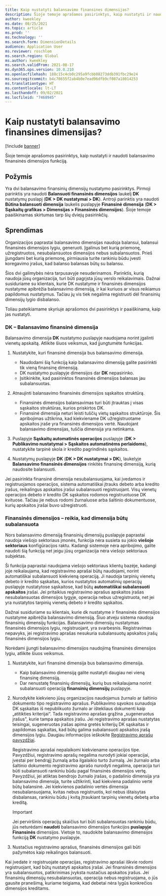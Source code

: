```yaml
---
title: Kaip nustatyti balansavimo finansines dimensijas?
description: Šioje temoje aprašomos pasirinktys, kaip nustatyti ir naudoti balansavimo finansinės dimensijos funkciją.
author: kweekley
ms.date: 08/25/2021
ms.topic: article
ms.prod: ''
ms.technology: ''
ms.search.form: DimensionDetails
audience: Application User
ms.reviewer: roschlom
ms.search.region: Global
ms.author: kweekley
ms.search.validFrom: 2021-08-17
ms.dyn365.ops.version: 10.0.210
ms.openlocfilehash: 188c15c4cb0c295a9fcbb08273ddb391fbc29e24
ms.sourcegitcommit: b4c78655f2ab4b0e7ead96dfb9cf087a18014253
ms.translationtype: HT
ms.contentlocale: lt-LT
ms.lasthandoff: 09/02/2021
ms.locfileid: "7468945"
---
```

# <a name="how-do-i-set-up-balancing-financial-dimensions"></a>Kaip nustatyti balansavimo finansines dimensijas?

[!include [banner](../includes/banner.md)]

Šioje temoje aprašomos pasirinktys, kaip nustatyti ir naudoti balansavimo finansinės dimensijos funkciją.

## <a name="symptom"></a>Požymis

Yra dvi balansavimo finansinių dimensijų nustatymo pasirinktys. Pirmoji parinktis yra naudoti **Balansuoti finansinės dimensijos** laukelį **DK** nustatymų puslapį (**DK \> DK nustatymai \> DK**). Antroji parinktis yra naudoti **Būtina balansuoti dimensija** laukelis puslapyje **Finansinė dimensija** (**DK > Sąskaitų grafikas \> Dimensijas \> Finansinės dimensijos**). Šioje temoje paaiškinamas skirtumas tarp šių dviejų pasirinkčių.

## <a name="resolution"></a>Sprendimas

Organizacijos paprastai balansavimo dimensijas naudoja balansui, balansui finansinės dimensijos lygiu, generuoti. Įgalinus bet kurią priemonę, užregistruotos, nesubalansuotos dimensijos nebus subalansuotos. Prieš įjungdami bet kurią priemonę, pirmiausia turite rankiniu būdu įvesti koregavimo įrašus, kad balanso balansas būtų su balansu.

Šios dvi galimybės nėra tarpusavyje nesuderinamos. Parinktis, kurią naudoja jūsų organizacija, turi būti pagrįsta jūsų verslo reikalavimais. Dažnai susiduriame su klientais, kurie DK nustatyme ir finansinės dimensijos nustatyme apibrėžia balansavimo dimensiją, ir kai kuriuos ar visus reikiamus papildomus nustatymus. Tačiau jų vis tiek negalima registruoti dėl finansinių dimensijų lygio disbalanso.

Toliau pateikiamame skyriuje aprašomos dvi pasirinktys ir paaiškinama, kaip jas nustatyti.

### <a name="ledger--balancing-financial-dimension"></a>DK – Balansavimo finansinė dimensija

Balansavimo dimensija **DK** nustatymo puslapyje naudojama norint įgalinti vienetų apskaitą. Atlikite šiuos veiksmus, kad įjungtumėte funkcijas.

1. Nustatykite, kuri finansinė dimensija bus balansavimo dimensija.

    - Naudodami šią funkciją kaip balansavimo dimensiją galite pasirinkti tik vieną finansinę dimensiją.
    - DK nustatymo puslapyje dimensijos dar **DK** nepasirinko.
    - Įsitikinkite, kad pasirinktos finansinės dimensijos balansas jau subalansuotas.

2. Atnaujinti balansavimo finansinės dimensijos sąskaitos struktūrą.

    - Finansinės dimensijos balansavimas turi būti įtrauktas į visas sąskaitos struktūras, kurios priskirtos DK.
    - Finansinė dimensija neturi leisti tuščių vietų sąskaitos struktūroje. Šis apribojimas užtikrina, kad kiekviename DK užregistruotame apskaitos įraše yra finansinės dimensijos vertė. Naudojant balansavimo dimensijas, tuščia dimensija yra netinkama.

3. Puslapyje **Sąskaitų automatinės operacijos** puslapyje (**DK \> Publikavimo nustatymai \> Sąskaitos automatinėms perlaidoms**), nustatykite tarpinė skola ir kredito pagrindinės sąskaitos.
4. Nustatymų puslapyje **DK** (**DK \> DK nustatymai \> DK**), laukelyje **Balansavimo finansinės dimensijos** rinkitės finansinę dimensiją, kurią naudosite balansuoti.

Jei pasirinkta finansinė dimensija nesubalansuojama, kai įvedamos ir registruojamos operacijos, sistema automatiškai įtrauks debeto arba kredito įrašus, reikalingus apskaitos įrašui subalansuoti registruojant. Visų vienetų operacijos debeto ir kredito DK sąskaitos rodomos registruotuose DK kvituose. Tačiau jie nebus rodomi žurnaluose arba šaltinio dokumentuose, kurių apskaitos įrašai buvo užregistruoti.

### <a name="financial-dimensions--require-the-dimension-to-be-balanced"></a>Finansinės dimensijos – reikia, kad dimensija būtų subalansuota

Nors balansavimo dimensiją finansinių dimensijų puslapyje paprastai naudoja viešojo sektoriaus įmonės, funkcija nėra susieta su jokio **viešojo sektoriaus** konfigūracijos raktu. Kadangi sistemoje nėra apribojimo, galite naudoti šią funkciją net jeigu jūsų organizacija nėra viešojo sektoriaus subjektas.

Ši funkcija paprastai naudojama viešojo sektoriaus klientų bazėje, kadangi joje reikalaujama, kad registravimo aprašai būtų naudojami, norint automatiškai subalansuoti kiekvieną operaciją. Ji naudoja tarpinių vienetų debeto ir kredito sąskaitas, kurios nustatytos automatinių operacijų puslapyje nustatytose sąskaitose, kad būtų **automatiškai subalansuoti apskaitos** įrašai. Jei pritaikius registravimo aprašus apskaitos įrašas nesubalansuotas dimensijos lygyje, operacija nebus užregistruota, net jei yra nustatytos tarpinių vienetų debeto ir kredito sąskaitos.

Dažnai susiduriame su klientais, kurie dk nustatyme ir finansinės dimensijos nustatyme apibrėžia balansavimo dimensiją. Šiuo atveju sistema naudoja finansinių dimensijų funkcijas. Balansavimo dimensijų nustatymas finansinės dimensijos lygiu, registruojant, yra svarbesnis. Registravimas nepavyks, jei registravimo aprašas nesukuria subalansuotų apskaitos įrašų finansinės dimensijos lygiu.

Norėdami įjungti balansavimo dimensijos naudojimą finansinės dimensijos lygiu, atlikite šiuos veiksmus.

1. Nustatykite, kuri finansinė dimensija bus balansavimo dimensija.

    - Kaip balansavimo dimensiją galite nustatyti daugiau nei vieną finansinę dimensiją.
    - Dar nenustatę finansinių dimensijų, kurių bus reikalaujama norint subalansuoti operaciją **finansinių dimensijų** puslapyje.

2. Nurodykite kiekvieno jūsų organizacijos naudojamus žurnalo ar šaltinio dokumento tipo registravimo aprašus. Publikavimo sąvokos sunaudoja DK sąskaitas iš nepublikuoto žurnalo ar ištekliaus dokumenti kaip „atitikties kriterijai“. Tada registravimo aprašas grąžina „sugeneruotus įrašus", kurie tampa apskaitos įrašu. Jei registravimo aprašas nustatytas teisingai, sugeneruotas įrašas apima gretės kriterijų DK sąskaitas ir papildomas sąskaitas, kad būtų galima subalansuoti apskaitos įrašą dimensijos lygiu. Daugiau informacijos ieškokite [Registravimo aprašų pavyzdžiai](posting-definitions.md). 
   
   Registravimo aprašai nepalaikomi kiekviename operacijos tipe. Pavyzdžiui, registravimo aprašų negalima nurodyti jokiai operacijai, įvestai per bendrąjį žurnalą arba ilgalaikio turto žurnalą. Jei žurnalo arba šaltinio dokumento registravimo aprašo nurodyti negalima, operacija turi būti subalansuoti rankiniu būdu pagal finansinės dimensijos vertę. Pavyzdžiui, jei atliktas bendrojo žurnalo įrašas, o padalinio dimensija yra balansavimo dimensija, turite užtikrinti, kad kiekviena padalinio vertė būtų balansinė.  Jei kiekvienos padalinio vertės dimensija nesubalansuojama, kvitas nebus registruotis, kol nebus ištaisytas disbalansas, rankiniu būdu į kvitą įtraukiant tarpinių vienetų debetą arba kreditą. 

    > [!IMPORTANT]
    > Jei perviršinis operacijų skaičius turi būti subalansuotas rankiniu būdu, jūs neturėdami **naudoti** balansavimo dimensijos funkcijos **puslapyje Finansinės** dimensijos. Vietoje to, naudokite balansavimo dimensijos funkciją **DK** nustatymo puslapyje.

3. Nustačius registravimo aprašus, finansinės dimensijos gali būti pažymėtos kaip reikalingos balansuoti.

Kai įvedate ir registruojate operacijas, registravimo aprašai iškvie rodomi registruojant, kad būtų nustatyti apskaitos įrašai. Jei finansinės dimensijos yra subalansuotos, patikrinimas įvyksta nustačius apskaitos įrašus. Jei finansinių dimensijų nesubalansuotas, operacija nebus registruojama, o jūs gausite pranešimą, kuriame teigiama, kad debetai nėra lygūs konkrečios dimensijos kreditams.
